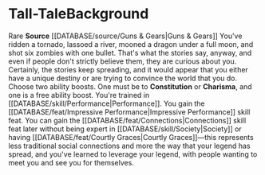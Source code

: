 ﻿---
ability:
- Constitution
- Charisma
ability_boost:
- Constitution
- Charisma
feat: '[[DATABASE/feat/Impressive Performance|Impressive Performance]]'
id: '288'
name: Tall-Tale
prerequisite: null
rarity: Rare
rus_type_level: null
skill:
- '[[DATABASE/skill/Performance|Performance]]'
source: '[[DATABASE/source/Guns & Gears|Guns & Gears]]'
subcategory: general
trait:
- '[[DATABASE/trait/Rare|Rare]]'
type: Background

---
# Tall-Tale<span class="item-type">Background</span>

<span class="trait-rare item-trait">Rare</span>
**Source** [[DATABASE/source/Guns & Gears|Guns & Gears]]
You've ridden a tornado, lassoed a river, mooned a dragon under a full moon, and shot six zombies with one bullet. That's what the stories say, anyway, and even if people don't strictly believe them, they are curious about you. Certainly, the stories keep spreading, and it would appear that you either have a unique destiny or are trying to convince the world that you do.
 Choose two ability boosts. One must be to **Constitution** or **Charisma**, and one is a free ability boost.
 You're trained in [[DATABASE/skill/Performance|Performance]]. You gain the [[DATABASE/feat/Impressive Performance|Impressive Performance]] skill feat. You can gain the [[DATABASE/feat/Connections|Connections]] skill feat later without being expert in [[DATABASE/skill/Society|Society]] or having [[DATABASE/feat/Courtly Graces|Courtly Graces]]—this represents less traditional social connections and more the way that your legend has spread, and you've learned to leverage your legend, with people wanting to meet you and see you for themselves.